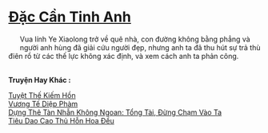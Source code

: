 <a href="https://truyentiki.com/dac-can-tinh-anh.33568/" title="Đặc Cần Tinh Anh"><h1>Đặc Cần Tinh Anh</h1></a><div style="display:table"><img align="right" style="float: left; padding: 10px;" src="https://truyentiki.com/images/story/200x260/33568.jpg" alt="">Vua lính Ye Xiaolong trở về quê nhà, con đường không bằng phẳng và người anh hùng đã giải cứu người đẹp, nhưng anh ta đã thu hút sự trả thù điên rồ từ các thế lực không xác định, và xem cách anh ta phản công.</div><p><br><b>Truyện Hay Khác :</b></p><a href="https://truyentiki.com/tuyet-the-kiem-hon.33567/" alt="Tuyệt Thế Kiếm Hồn">Tuyệt Thế Kiếm Hồn</a><br/><a href="https://github.com/nownovels/top500/tree/master/truyenhay/33685/" alt="Vương Tế Diệp Phàm">Vương Tế Diệp Phàm</a><br/><a href="https://github.com/nownovels/top500/tree/master/truyenhay/33601/" alt="Dựng Thê Tàn Nhẫn Không Ngoan: Tổng Tài, Đừng Chạm Vào Ta">Dựng Thê Tàn Nhẫn Không Ngoan: Tổng Tài, Đừng Chạm Vào Ta</a><br/><a href="https://github.com/nownovels/top500/tree/master/truyenhay/33790/" alt="Tiêu Dao Cao Thủ Hỗn Hoa Đều">Tiêu Dao Cao Thủ Hỗn Hoa Đều</a><br/>